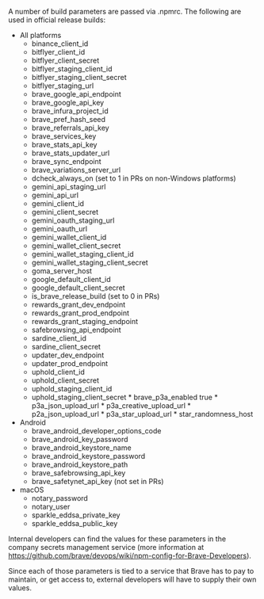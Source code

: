 A number of build parameters are passed via .npmrc. The following are used in official release builds:

* All platforms
  * binance_client_id
  * bitflyer_client_id
  * bitflyer_client_secret
  * bitflyer_staging_client_id
  * bitflyer_staging_client_secret
  * bitflyer_staging_url
  * brave_google_api_endpoint
  * brave_google_api_key
  * brave_infura_project_id
  * brave_pref_hash_seed
  * brave_referrals_api_key
  * brave_services_key
  * brave_stats_api_key
  * brave_stats_updater_url
  * brave_sync_endpoint
  * brave_variations_server_url
  * dcheck_always_on (set to 1 in PRs on non-Windows platforms)
  * gemini_api_staging_url
  * gemini_api_url
  * gemini_client_id
  * gemini_client_secret
  * gemini_oauth_staging_url
  * gemini_oauth_url
  * gemini_wallet_client_id
  * gemini_wallet_client_secret
  * gemini_wallet_staging_client_id
  * gemini_wallet_staging_client_secret
  * goma_server_host
  * google_default_client_id
  * google_default_client_secret
  * is_brave_release_build (set to 0 in PRs)
  * rewards_grant_dev_endpoint
  * rewards_grant_prod_endpoint
  * rewards_grant_staging_endpoint
  * safebrowsing_api_endpoint
  * sardine_client_id
  * sardine_client_secret
  * updater_dev_endpoint
  * updater_prod_endpoint
  * uphold_client_id
  * uphold_client_secret
  * uphold_staging_client_id
  * uphold_staging_client_secret
        * brave_p3a_enabled true
        * p3a_json_upload_url
        * p3a_creative_upload_url
        * p2a_json_upload_url
        * p3a_star_upload_url 
        * star_randomness_host
* Android
  * brave_android_developer_options_code
  * brave_android_key_password
  * brave_android_keystore_name
  * brave_android_keystore_password
  * brave_android_keystore_path
  * brave_safebrowsing_api_key
  * brave_safetynet_api_key (not set in PRs)
* macOS
  * notary_password
  * notary_user
  * sparkle_eddsa_private_key
  * sparkle_eddsa_public_key

Internal developers can find the values for these parameters in the company secrets management service (more information at https://github.com/brave/devops/wiki/npm-config-for-Brave-Developers).

Since each of those parameters is tied to a service that Brave has to pay to maintain, or get access to, external developers will have to supply their own values.